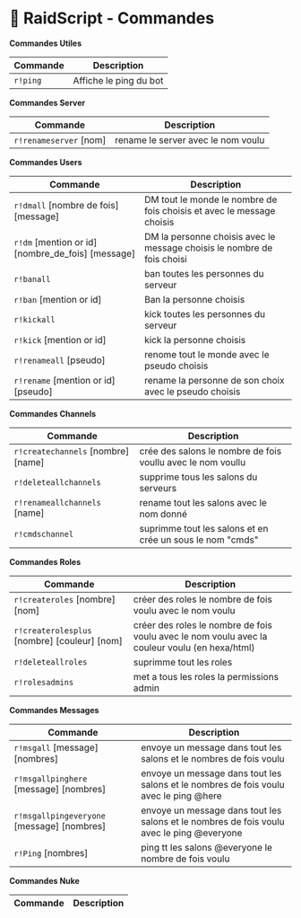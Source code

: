 # 🚀 RaidScript - Commandes

**Commandes Utiles**

| Commande | Description             |
|----------|-------------------------|
| `r!ping` | Affiche le ping du bot  |

**Commandes Server**

| Commande | Description             |
|----------|-------------------------|
| `r!renameserver` [nom] | rename le server avec le nom voulu  |

**Commandes Users**

| Commande | Description             |
|----------|-------------------------|
| `r!dmall` [nombre de fois] [message] | DM tout le monde le nombre de fois choisis et avec le message choisis  |
| `r!dm` [mention or id] [nombre_de_fois] [message]| DM la personne choisis avec le message choisis le nombre de fois choisi  |
| `r!banall` | ban toutes les personnes du serveur  |
| `r!ban` [mention or id] | Ban la personne choisis  |
| `r!kickall` | kick toutes les personnes du serveur  |
| `r!kick` [mention or id] | kick la personne choisis  |
| `r!renameall` [pseudo] | renome tout le monde avec le pseudo choisis  |
| `r!rename` [mention or id] [pseudo] | rename la personne de son choix avec le pseudo choisis  |

**Commandes Channels**

| Commande | Description             |
|----------|-------------------------|
| `r!createchannels` [nombre] [name]| crée des salons le nombre de fois voullu avec le nom voullu  |
| `r!deleteallchannels` | supprime tous les salons du serveurs  |
| `r!renameallchannels` [name] | rename tout les salons avec le nom donné  |
| `r!cmdschannel` | suprimme tout les salons et en crée un sous le nom "cmds"  |

**Commandes Roles**

| Commande | Description             |
|----------|-------------------------|
| `r!createroles` [nombre] [nom] | créer des roles le nombre de fois voulu avec le nom voulu  |
| `r!createrolesplus` [nombre] [couleur] [nom] | créer des roles le nombre de fois voulu avec le nom voulu avec la couleur voulu (en hexa/html)  |
| `r!deleteallroles` | suprimme tout les roles  |
| `r!rolesadmins` | met a tous les roles la permissions admin  |

**Commandes Messages**

| Commande | Description             |
|----------|-------------------------|
| `r!msgall` [message] [nombres] | envoye un message dans tout les salons et le nombres de fois voulu |
| `r!msgallpinghere`  [message] [nombres] | envoye un message dans tout les salons et le nombres de fois voulu avec le ping @here  |
| `r!msgallpingeveryone`  [message] [nombres] | envoye un message dans tout les salons et le nombres de fois voulu avec le ping @everyone  |
| `r!Ping` [nombres] | ping tt les salons @everyone le nombre de fois voulu |

**Commandes Nuke**

| Commande | Description             |
|----------|-------------------------|
